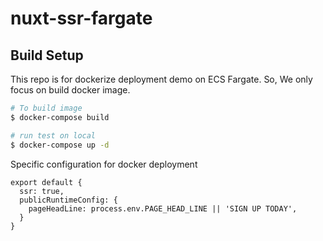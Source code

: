 # nuxt-ssr-fargate

## Build Setup

This repo is for dockerize deployment demo on ECS Fargate. So, We only focus on build docker image.

```bash
# To build image
$ docker-compose build

# run test on local
$ docker-compose up -d
```

Specific configuration for docker deployment

```
export default {
  ssr: true,
  publicRuntimeConfig: {
    pageHeadLine: process.env.PAGE_HEAD_LINE || 'SIGN UP TODAY',
  }
}
```